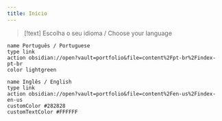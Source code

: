 ```yaml
---
title: Início
---
```

> [!text] Escolha o seu idioma / Choose your language

```button
name Português / Portuguese
type link
action obsidian://open?vault=portfolio&file=content%2Fpt-br%2Findex-pt-br
color lightgreen
```

```button
name Inglês / English
type link
action obsidian://open?vault=portfolio&file=content%2Fen-us%2Findex-en-us
customColor #282828
customTextColor #FFFFFF
```